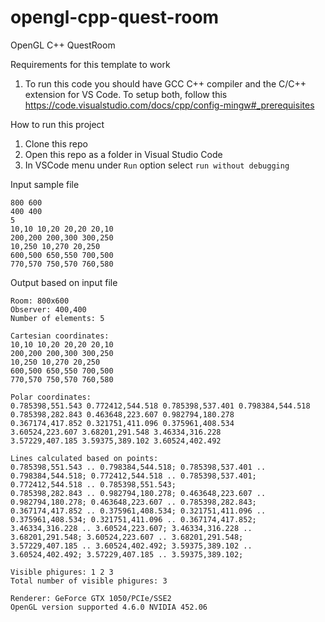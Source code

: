 # opengl-cpp-quest-room
OpenGL C++ QuestRoom

Requirements for this template to work
1.  To run this code you should have GCC C++ compiler and the C/C++ extension for VS Code.
    To setup both, follow this https://code.visualstudio.com/docs/cpp/config-mingw#_prerequisites

How to run this project

1.  Clone this repo
2.  Open this repo as a folder in Visual Studio Code
3.  In VSCode menu under `Run` option select `run without debugging`

Input sample file
```
800 600
400 400
5
10,10 10,20 20,20 20,10
200,200 200,300 300,250
10,250 10,270 20,250
600,500 650,550 700,500
770,570 750,570 760,580
```

Output based on input file

```
Room: 800x600
Observer: 400,400
Number of elements: 5

Cartesian coordinates:
10,10 10,20 20,20 20,10
200,200 200,300 300,250
10,250 10,270 20,250
600,500 650,550 700,500
770,570 750,570 760,580

Polar coordinates:
0.785398,551.543 0.772412,544.518 0.785398,537.401 0.798384,544.518
0.785398,282.843 0.463648,223.607 0.982794,180.278
0.367174,417.852 0.321751,411.096 0.375961,408.534
3.60524,223.607 3.68201,291.548 3.46334,316.228
3.57229,407.185 3.59375,389.102 3.60524,402.492

Lines calculated based on points:
0.785398,551.543 .. 0.798384,544.518; 0.785398,537.401 .. 0.798384,544.518; 0.772412,544.518 .. 0.785398,537.401; 0.772412,544.518 .. 0.785398,551.543;
0.785398,282.843 .. 0.982794,180.278; 0.463648,223.607 .. 0.982794,180.278; 0.463648,223.607 .. 0.785398,282.843;
0.367174,417.852 .. 0.375961,408.534; 0.321751,411.096 .. 0.375961,408.534; 0.321751,411.096 .. 0.367174,417.852;
3.46334,316.228 .. 3.60524,223.607; 3.46334,316.228 .. 3.68201,291.548; 3.60524,223.607 .. 3.68201,291.548;
3.57229,407.185 .. 3.60524,402.492; 3.59375,389.102 .. 3.60524,402.492; 3.57229,407.185 .. 3.59375,389.102;

Visible phigures: 1 2 3
Total number of visible phigures: 3

Renderer: GeForce GTX 1050/PCIe/SSE2
OpenGL version supported 4.6.0 NVIDIA 452.06
```
